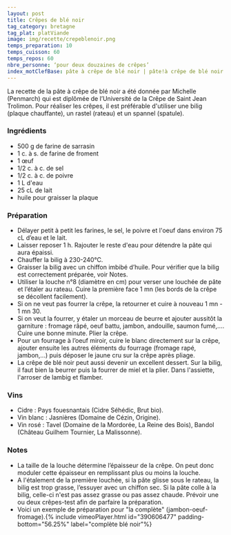 ```yaml
---
layout: post
title: Crêpes de blé noir
tag_category: bretagne
tag_plat: platViande
image: img/recette/crepeblenoir.png
temps_preparation: 10
temps_cuisson: 60
temps_repos: 60
nbre_personne: ‘pour deux douzaines de crêpes’
index_motClefBase: pâte à crêpe de blé noir | pâte!à crêpe de blé noir
---
```


La recette de la pâte à crêpe de blé noir a été donnée par Michelle (Penmarch) qui est diplômée de l’Université de la Crêpe de Saint Jean Trolimon. Pour réaliser les crêpes, il est préférable d'utiliser une bilig (plaque chauffante), un rastel (rateau) et un spannel (spatule).

### Ingrédients
* 500 g de farine de sarrasin
* 1 c. à s. de farine de froment
* 1 œuf
* 1/2 c. à c. de sel
* 1/2 c. à c. de poivre
* 1 L d'eau
* 25 cL de lait
* huile pour graisser la plaque

### Préparation
* Délayer petit à petit les farines, le sel, le poivre et l'oeuf dans environ 75 cL d’eau et le lait.
* Laisser reposer 1 h. Rajouter le reste d'eau pour détendre la pâte qui aura épaissi.
* Chauffer la bilig à 230-240°C.
* Graisser la bilig avec un chiffon imbibé d’huile. Pour vérifier que la bilig est correctement préparée, voir Notes.
* Utiliser la louche n°8 (diamètre en cm) pour verser une louchée de pâte et l’étaler au rateau. Cuire la première face 1 mn (les bords de la crêpe se décollent facilement).
* Si on ne veut pas fourrer la crêpe, la retourner et cuire à nouveau 1 mn - 1 mn 30.
* Si on veut la fourrer, y étaler un morceau de beurre et ajouter aussitôt la garniture : fromage râpé, oeuf battu, jambon, andouille, saumon fumé,…. Cuire une bonne minute. Plier la crêpe.
* Pour un fourrage à l’oeuf miroir, cuire le blanc directement sur la crêpe, ajouter ensuite les autres éléments du fourrage (fromage rapé, jambon,...) puis déposer le jaune cru sur la crêpe après pliage.
* La crêpe de blé noir peut aussi devenir un excellent dessert. Sur la bilig, il faut bien la beurrer puis la fourrer de miel et la plier. Dans l'assiette, l'arroser de lambig et flamber.

### Vins
* Cidre : Pays fouesnantais (Cidre Séhédic, Brut bio).
* Vin blanc : Jasnières (Domaine de Cézin, Origine).
* Vin rosé : Tavel (Domaine de la Mordorée, La Reine des Bois), Bandol (Château Guilhem Tournier, La Malissonne).

### Notes
* La taille de la louche détermine l’épaisseur de la crêpe. On peut donc moduler cette épaisseur en remplissant plus ou moins la louche.
* A l'étalement de la première louchée, si la pâte glisse sous le rateau, la bilig est trop grasse, l’essuyer avec un chiffon sec. Si la pâte colle à la bilig, celle-ci n'est pas assez grasse ou pas assez chaude. Prévoir une ou deux crêpes-test afin de parfaire la préparation.
* Voici un exemple de préparation pour "la complète" (jambon-oeuf-fromage).{% include vimeoPlayer.html id="390606477" padding-bottom="56.25%" label="complète blé noir"%}
